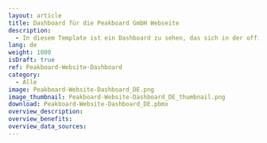 ```yaml
---
layout: article
title: Dashboard für die Peakboard GmbH Webseite
description: 
  - In diesem Template ist ein Dashboard zu sehen, das sich in der offiziellen Webseite von Peakboard GmbH befindet. Dies bietet eine Übersicht darüber, was von Peakboard angeboten ist, und zeigt zwei Diagramme, auf denen zu erkennen ist, wie groß die Kosten-und Zeitersparnis eines Unternehmens mit Hilfe der Peakboard-Lösung sind.
lang: de
weight: 1000
isDraft: true
ref: Peakboard-Website-Dashboard
category:
  - Alle
image: Peakboard-Website-Dashboard_DE.png
image_thumbnail: Peakboard-Website-Dashboard_DE_thumbnail.png
download: Peakboard-Website-Dashboard_DE.pbmx
overview_description:
overview_benefits:
overview_data_sources:
---
```

